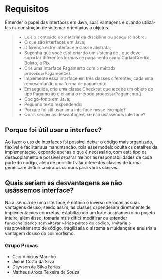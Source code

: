 # Requisitos

Entender o papel das interfaces em Java, suas vantagens e quando utilizá-las na construção de sistemas orientados a objetos.

> - Leia o conteúdo do material da disciplina ou pesquise sobre:
> - O que são interfaces em Java;
> - Diferença entre interface e classe abstrata;
> - Suponha que você está criando um sistema de , que deve suportar diferentes formas de pagamento como CartaoCredito, Boleto, e Pix.
> - Crie uma interface Pagamento com o método processarPagamento().
> - Implemente essa interface em três classes diferentes, cada uma representando uma forma de pagamento.
> - Em seguida, crie uma classe Checkout que recebe um objeto do tipo Pagamento e chama o método processarPagamento().
> - Código-fonte em Java;
> - Pequeno texto respondendo:
> - Por que foi útil usar uma interface nesse exemplo?
> - Quais seriam as desvantagens se não usássemos interface?

## Porque foi útil usar a interface?

Ao fazer o uso de interfaces foi possível deixar o código mais organizado, flexível e facilitar sua manuntenção, pois esse modelo oculta os detalhes da implementação, expondo apenas o que é necessário, com este tipo de desacoplamento é possível separar melhor as responsabilidades de cada parte do código, além de permitir tratar diferentes classes de forma genérica e definir contratos comuns para várias classes.

## Quais seriam as desvantagens se não usássemos interface?

Na ausência de uma interface, é notório o inverso de todas as suas vantagens de uso, sendo assim, as classes dependeriam diretamente de implementações concretas, estabilizando um forte acoplamento no projeto inteiro, além disso, tornaria mais difícil modificar ou estender funcionalidades sem alterar várias partes do código, limitaria o reaproveitamento de código, fragilizaria o sistema a muidanças e anularia a vantagem do uso do polimorfismo.

### Grupo Provas

- Caio Vinicius Marinho  
- Josue Costa da Silva  
- Dayvson da Silva Farias  
- Matheus Aroxa Teixeira de Souza  
